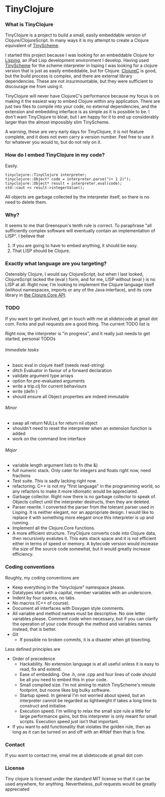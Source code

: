 # TinyClojure

### What is TinyClojure

TinyClojure is a project to build a small, easily embeddable version of Clojure/ClojureScript. In many ways it is my attempt to create a Clojure equivalent of [TinyScheme](http://tinyscheme.sourceforge.net/home.html).

I started this project because I was looking for an embeddable Clojure for [Lisping](http://slidetocode.com/), an iPad Lisp development environment I develop.  Having used [TinyScheme](http://tinyscheme.sourceforge.net/home.html) for the scheme interpreter in lisping I was looking for a clojure version that is just as easily embeddable, but for Clojure. [ClojureC](https://github.com/schani/clojurec) is good, but the build process is complex, and there are external library dependencies.  These are not insurmountable, but they were sufficient to discourage me from using it.

TinyClojure will never have ClojureC's performance because my focus is on making it the easiest way to embed Clojure within any application.  There are just two files to compile into your code, no external dependencies, and the extension and embedding interface is as simple as it is possible to be.  I don't want TinyClojure to bloat, but I am happy for it to end up considerably larger than the almost impossibly slim TinyScheme.

A warning, these are very early days for TinyClojure, it is not feature complete, and it does not even carry a version number.  Feel free to use it for whatever you would to, but do not rely on it.

### How do I embed TinyClojure in my code?

Easily.

    tinyclojure::TinyClojure interpreter;
    tinyclojure::Object* code = interpreter.parse("(+ 1 2)");
    tinyclojure::Object* result = interpreter.eval(code);
    std::cout << result->integerValue();
    
All objects are garbage collected by the interpreter itself, so there is no need to delete them.


### Why?

It seems to me that Greenspun's tenth rule is correct.  To paraphrase "all sufficiently complex software will eventually contain an implementation of LISP".  I believe that

1. If you are going to have to embed anything, it should be easy.
2. That LISP should be Clojure.


### Exactly what language are you targeting?

Ostensibly Clojure, I would say ClojureScript, but when I last looked, ClojureScript lacked the (eval ) form, and for me, LISP without (eval ) is no LISP at all.  Right now, I'm looking to implement the Clojure language itself (without namespaces, imports or any of the Java interface), and its core library in [the Clojure.Core API](http://richhickey.github.com/clojure/clojure.core-api.html).

### TODO

If you want to get involved, get in touch with me at slidetocode at gmail dot com.  Forks and pull requests are a good thing.  The current TODO list is

Right now, the interpreter is "in progress", and it really just needs to get started, personal TODOs

###### Immediate tasks
* basic eval in clojure itself (needs read-string)
* ditch Evaluator in favour of a forward declaration
* validate argument type arrays
* option for pre-evaluated arguments
* write a trip.clj for current behaviours
* write (defn )
* should ensure all Object properties are indeed immutable

###### Minor
* swap all return NULLs for return nil object
* shouldn't need to reset the interpreter when an extension function is added
* work on the command line interface

###### Major
* variable length argument lists to fn (the &)
* full numeric stack.  Only cater for integers and floats right now, need fractions
* Test suite.  This is sadly lacking right now.
* refactoring.  C++ is not my "first language" in the programming world, so any refactors to make it more idiomatic would be appreciated.
* Garbage collector.  Right now there is no garbage collector to speak of.  Objects collect until the interpreter destructs, then they are deleted.
* Parser rewrite.  I converted the parser from the tolerant parser used in Lisping.  It is neither elegant, nor an appropriate design.  I would like to replace it with something more elegant once this interpreter is up and running.
* Implement all the Clojure.Core functions.
* A more efficient structure.  TinyClojure converts code into Clojure data, then recursively evalutes it.  This eats stack space and it is not efficient either in terms of speed or memory.  A bytecode version would increase the size of the source code somewhat, but it would greatly increase efficiency.


### Coding conventions

Roughly, my coding conventions are

* Keep everything in the "tinyclojure" namespace please.
* Datatypes start with a capital, member variables with an underscore.
* Indent by four spaces, no tabs.
* No macros (C++ of course).
* Document all interfaces with Doxygen style comments.
* All variable and method names must be descriptive.  No one letter variables please.  Comment code when necessary, but if you can clarify the operation of your code through the method and variables names instead, that is better.
* Git
    * If possible no broken commits, it is a disaster when git bisecting.

Less defined principles are

* Order of precedence
    * Hackability.  No extension language is at all useful unless it is easy to read, fix and extend.
    * Ease of embedding.  One .h, one .cpp and four lines of code should be all you need to embed this in your code.
    * Small compiled size.  I'm not aiming to match TinyScheme's minute footprint, but noone likes big bulky software.
    * Startup speed.  In general I'm not worried about speed, but an interpreter cannot be regarded as lightweight if takes a long time to construct and initialise.
    * Execution speed.  I'm willing to relax the small size rule a little for large performance gains, but this interpreter is only meant for small scripts.  Execution speed just isn't that important.
* If you want to add functionality that violates the golden rule, then as long as it can be turned on and off with an #ifdef then that is fine.


### Contact

If you want to contact me, email me at slidetocode at gmail dot com


### License

Tiny clojure is licensed under the standard MIT license so that it can be used anywhere, for anything.  Nevertheless, pull requests would be greatly appreciated